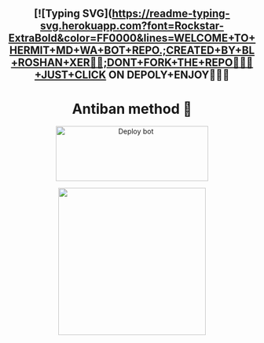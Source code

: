 <div align="center">
 
 ## [![Typing SVG](https://readme-typing-svg.herokuapp.com?font=Rockstar-ExtraBold&color=FF0000&lines=WELCOME+TO+HERMIT+MD+WA+BOT+REPO.;CREATED+BY+BL+ROSHAN+XER🌚👀;DONT+FORK+THE+REPO😮‍💨🌼+JUST+CLICK ON DEPOLY+ENJOY🤍🖐🏻
# Antiban method 🌚
<a href="https://dashboard.heroku.com/new-app?template=https://github.com/roshanyt6/hermit-deploy" target="blank"><img align="center" src="https://i.imgur.com/6rs61MY.png" alt="Deploy bot" height="112" width="310" /></a>

<p align="center">
  <a href="https://wa.me/919656968050">
    <img height="300" src="https://i.imgur.com/GHimyfQ.jpg">
  </a>
</p>






